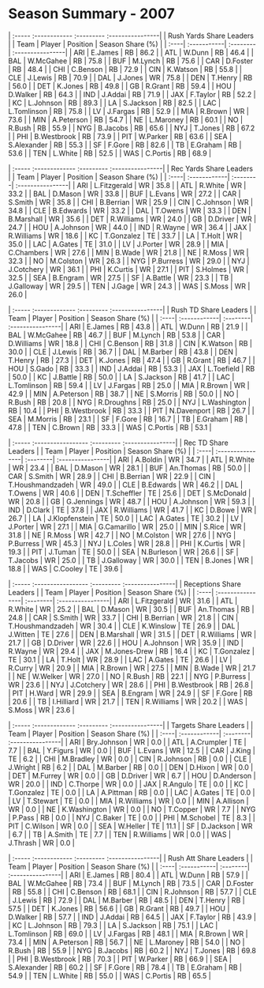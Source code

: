 # Season Summary - 2007

| :----- :------------ :--------- :----------------|
|             Rush Yards Share Leaders             |
| Team | Player      | Position | Season Share (%) |
| :----| :-----------| :--------| :----------------|
| ARI  | E.James     | RB       | 86.2             |
| ATL  | W.Dunn      | RB       | 46.4             |
| BAL  | W.McGahee   | RB       | 75.8             |
| BUF  | M.Lynch     | RB       | 75.6             |
| CAR  | D.Foster    | RB       | 48.4             |
| CHI  | C.Benson    | RB       | 72.9             |
| CIN  | K.Watson    | RB       | 55.8             |
| CLE  | J.Lewis     | RB       | 70.9             |
| DAL  | J.Jones     | WR       | 75.8             |
| DEN  | T.Henry     | RB       | 56.0             |
| DET  | K.Jones     | RB       | 49.8             |
| GB   | R.Grant     | RB       | 59.4             |
| HOU  | D.Walker    | RB       | 64.3             |
| IND  | J.Addai     | RB       | 71.9             |
| JAX  | F.Taylor    | RB       | 52.2             |
| KC   | L.Johnson   | RB       | 89.3             |
| LA   | S.Jackson   | RB       | 82.5             |
| LAC  | L.Tomlinson | RB       | 75.8             |
| LV   | J.Fargas    | RB       | 52.9             |
| MIA  | R.Brown     | WR       | 73.6             |
| MIN  | A.Peterson  | RB       | 54.7             |
| NE   | L.Maroney   | RB       | 60.1             |
| NO   | R.Bush      | RB       | 55.9             |
| NYG  | B.Jacobs    | RB       | 65.6             |
| NYJ  | T.Jones     | RB       | 67.2             |
| PHI  | B.Westbrook | RB       | 73.9             |
| PIT  | W.Parker    | RB       | 63.6             |
| SEA  | S.Alexander | RB       | 55.3             |
| SF   | F.Gore      | RB       | 82.6             |
| TB   | E.Graham    | RB       | 53.6             |
| TEN  | L.White     | RB       | 52.5             |
| WAS  | C.Portis    | RB       | 68.9             |

| :----- :------------- :--------- :----------------|
|              Rec Yards Share Leaders              |
| Team | Player       | Position | Season Share (%) |
| :----| :------------| :--------| :----------------|
| ARI  | L.Fitzgerald | WR       | 35.8             |
| ATL  | R.White      | WR       | 33.2             |
| BAL  | D.Mason      | WR       | 33.8             |
| BUF  | L.Evans      | WR       | 27.2             |
| CAR  | S.Smith      | WR       | 35.8             |
| CHI  | B.Berrian    | WR       | 25.9             |
| CIN  | C.Johnson    | WR       | 34.8             |
| CLE  | B.Edwards    | WR       | 33.2             |
| DAL  | T.Owens      | WR       | 33.3             |
| DEN  | B.Marshall   | WR       | 35.6             |
| DET  | R.Williams   | WR       | 24.0             |
| GB   | D.Driver     | WR       | 24.7             |
| HOU  | A.Johnson    | WR       | 44.0             |
| IND  | R.Wayne      | WR       | 36.4             |
| JAX  | R.Williams   | WR       | 18.6             |
| KC   | T.Gonzalez   | TE       | 33.7             |
| LA   | T.Holt       | WR       | 35.0             |
| LAC  | A.Gates      | TE       | 31.0             |
| LV   | J.Porter     | WR       | 28.9             |
| MIA  | C.Chambers   | WR       | 27.6             |
| MIN  | B.Wade       | WR       | 21.8             |
| NE   | R.Moss       | WR       | 32.3             |
| NO   | M.Colston    | WR       | 26.3             |
| NYG  | P.Burress    | WR       | 29.0             |
| NYJ  | J.Cotchery   | WR       | 36.1             |
| PHI  | K.Curtis     | WR       | 27.1             |
| PIT  | S.Holmes     | WR       | 32.5             |
| SEA  | B.Engram     | WR       | 27.5             |
| SF   | A.Battle     | WR       | 23.3             |
| TB   | J.Galloway   | WR       | 29.5             |
| TEN  | J.Gage       | WR       | 24.3             |
| WAS  | S.Moss       | WR       | 26.0             |

| :----- :------------- :--------- :----------------|
|               Rush TD Share Leaders               |
| Team | Player       | Position | Season Share (%) |
| :----| :------------| :--------| :----------------|
| ARI  | E.James      | RB       | 43.8             |
| ATL  | W.Dunn       | RB       | 21.9             |
| BAL  | W.McGahee    | RB       | 46.7             |
| BUF  | M.Lynch      | RB       | 53.8             |
| CAR  | D.Williams   | WR       | 18.8             |
| CHI  | C.Benson     | RB       | 31.8             |
| CIN  | K.Watson     | RB       | 30.0             |
| CLE  | J.Lewis      | RB       | 36.7             |
| DAL  | M.Barber     | RB       | 43.8             |
| DEN  | T.Henry      | RB       | 27.3             |
| DET  | K.Jones      | RB       | 47.4             |
| GB   | R.Grant      | RB       | 46.7             |
| HOU  | S.Gado       | RB       | 33.3             |
| IND  | J.Addai      | RB       | 53.3             |
| JAX  | L.Toefield   | RB       | 50.0             |
| KC   | J.Battle     | RB       | 50.0             |
| LA   | S.Jackson    | RB       | 41.7             |
| LAC  | L.Tomlinson  | RB       | 59.4             |
| LV   | J.Fargas     | RB       | 25.0             |
| MIA  | R.Brown      | WR       | 42.9             |
| MIN  | A.Peterson   | RB       | 38.7             |
| NE   | S.Morris     | RB       | 50.0             |
| NO   | R.Bush       | RB       | 20.8             |
| NYG  | R.Droughns   | RB       | 25.0             |
| NYJ  | L.Washington | RB       | 10.4             |
| PHI  | B.Westbrook  | RB       | 33.3             |
| PIT  | N.Davenport  | RB       | 26.7             |
| SEA  | M.Morris     | RB       | 23.1             |
| SF   | F.Gore       | RB       | 16.7             |
| TB   | E.Graham     | RB       | 47.8             |
| TEN  | C.Brown      | RB       | 33.3             |
| WAS  | C.Portis     | RB       | 53.1             |

| :----- :----------------- :--------- :----------------|
|                  Rec TD Share Leaders                 |
| Team | Player           | Position | Season Share (%) |
| :----| :----------------| :--------| :----------------|
| ARI  | A.Boldin         | WR       | 34.7             |
| ATL  | R.White          | WR       | 23.4             |
| BAL  | D.Mason          | WR       | 28.1             |
| BUF  | An.Thomas        | RB       | 50.0             |
| CAR  | S.Smith          | WR       | 28.9             |
| CHI  | B.Berrian        | WR       | 22.9             |
| CIN  | T.Houshmandzadeh | WR       | 49.0             |
| CLE  | B.Edwards        | WR       | 46.2             |
| DAL  | T.Owens          | WR       | 40.6             |
| DEN  | T.Scheffler      | TE       | 25.6             |
| DET  | S.McDonald       | WR       | 20.8             |
| GB   | G.Jennings       | WR       | 48.7             |
| HOU  | A.Johnson        | WR       | 59.3             |
| IND  | D.Clark          | TE       | 37.8             |
| JAX  | R.Williams       | WR       | 41.7             |
| KC   | D.Bowe           | WR       | 26.7             |
| LA   | J.Klopfenstein   | TE       | 50.0             |
| LAC  | A.Gates          | TE       | 30.2             |
| LV   | J.Porter         | WR       | 27.1             |
| MIA  | G.Camarillo      | WR       | 25.0             |
| MIN  | S.Rice           | WR       | 31.8             |
| NE   | R.Moss           | WR       | 42.7             |
| NO   | M.Colston        | WR       | 27.6             |
| NYG  | P.Burress        | WR       | 45.3             |
| NYJ  | L.Coles          | WR       | 28.8             |
| PHI  | K.Curtis         | WR       | 19.3             |
| PIT  | J.Tuman          | TE       | 50.0             |
| SEA  | N.Burleson       | WR       | 26.6             |
| SF   | T.Jacobs         | WR       | 25.0             |
| TB   | J.Galloway       | WR       | 30.0             |
| TEN  | B.Jones          | WR       | 18.8             |
| WAS  | C.Cooley         | TE       | 39.6             |

| :----- :----------------- :--------- :----------------|
|                Receptions Share Leaders               |
| Team | Player           | Position | Season Share (%) |
| :----| :----------------| :--------| :----------------|
| ARI  | L.Fitzgerald     | WR       | 31.6             |
| ATL  | R.White          | WR       | 25.2             |
| BAL  | D.Mason          | WR       | 30.5             |
| BUF  | An.Thomas        | RB       | 24.8             |
| CAR  | S.Smith          | WR       | 33.7             |
| CHI  | B.Berrian        | WR       | 21.8             |
| CIN  | T.Houshmandzadeh | WR       | 30.4             |
| CLE  | K.Winslow        | TE       | 26.9             |
| DAL  | J.Witten         | TE       | 27.6             |
| DEN  | B.Marshall       | WR       | 31.5             |
| DET  | R.Williams       | WR       | 21.7             |
| GB   | D.Driver         | WR       | 22.6             |
| HOU  | A.Johnson        | WR       | 35.9             |
| IND  | R.Wayne          | WR       | 29.4             |
| JAX  | M.Jones-Drew     | RB       | 16.4             |
| KC   | T.Gonzalez       | TE       | 30.1             |
| LA   | T.Holt           | WR       | 28.9             |
| LAC  | A.Gates          | TE       | 26.6             |
| LV   | R.Curry          | WR       | 20.9             |
| MIA  | R.Brown          | WR       | 27.5             |
| MIN  | B.Wade           | WR       | 21.7             |
| NE   | W.Welker         | WR       | 27.0             |
| NO   | R.Bush           | RB       | 22.1             |
| NYG  | P.Burress        | WR       | 23.6             |
| NYJ  | J.Cotchery       | WR       | 28.6             |
| PHI  | B.Westbrook      | RB       | 26.8             |
| PIT  | H.Ward           | WR       | 29.9             |
| SEA  | B.Engram         | WR       | 24.9             |
| SF   | F.Gore           | RB       | 20.6             |
| TB   | I.Hilliard       | WR       | 21.7             |
| TEN  | R.Williams       | WR       | 20.2             |
| WAS  | S.Moss           | WR       | 23.6             |

| :----- :------------- :--------- :----------------|
|               Targets Share Leaders               |
| Team | Player       | Position | Season Share (%) |
| :----| :------------| :--------| :----------------|
| ARI  | Bry.Johnson  | WR       | 0.0              |
| ATL  | A.Crumpler   | TE       | 7.7              |
| BAL  | Y.Figurs     | WR       | 0.0              |
| BUF  | L.Evans      | WR       | 12.5             |
| CAR  | J.King       | TE       | 6.2              |
| CHI  | M.Bradley    | WR       | 0.0              |
| CIN  | R.Johnson    | RB       | 0.0              |
| CLE  | J.Wright     | RB       | 6.2              |
| DAL  | M.Barber     | RB       | 0.0              |
| DEN  | D.Hixon      | WR       | 0.0              |
| DET  | M.Furrey     | WR       | 0.0              |
| GB   | D.Driver     | WR       | 6.7              |
| HOU  | D.Anderson   | WR       | 20.0             |
| IND  | C.Thorpe     | WR       | 0.0              |
| JAX  | R.Angulo     | TE       | 0.0              |
| KC   | T.Gonzalez   | TE       | 0.0              |
| LA   | A.Pittman    | RB       | 0.0              |
| LAC  | A.Gates      | TE       | 0.0              |
| LV   | T.Stewart    | TE       | 0.0              |
| MIA  | R.Williams   | WR       | 0.0              |
| MIN  | A.Allison    | WR       | 0.0              |
| NE   | K.Washington | WR       | 0.0              |
| NO   | T.Copper     | WR       | 7.7              |
| NYG  | P.Pass       | RB       | 0.0              |
| NYJ  | C.Baker      | TE       | 0.0              |
| PHI  | M.Schobel    | TE       | 8.3              |
| PIT  | C.Wilson     | WR       | 0.0              |
| SEA  | W.Heller     | TE       | 11.1             |
| SF   | D.Jackson    | WR       | 6.7              |
| TB   | A.Smith      | TE       | 7.7              |
| TEN  | R.Williams   | WR       | 0.0              |
| WAS  | J.Thrash     | WR       | 0.0              |

| :----- :------------ :--------- :----------------|
|              Rush Att Share Leaders              |
| Team | Player      | Position | Season Share (%) |
| :----| :-----------| :--------| :----------------|
| ARI  | E.James     | RB       | 80.4             |
| ATL  | W.Dunn      | RB       | 57.9             |
| BAL  | W.McGahee   | RB       | 73.4             |
| BUF  | M.Lynch     | RB       | 73.5             |
| CAR  | D.Foster    | RB       | 55.8             |
| CHI  | C.Benson    | RB       | 68.1             |
| CIN  | R.Johnson   | RB       | 57.7             |
| CLE  | J.Lewis     | RB       | 72.9             |
| DAL  | M.Barber    | RB       | 48.5             |
| DEN  | T.Henry     | RB       | 57.5             |
| DET  | K.Jones     | RB       | 56.6             |
| GB   | R.Grant     | RB       | 49.7             |
| HOU  | D.Walker    | RB       | 57.7             |
| IND  | J.Addai     | RB       | 64.5             |
| JAX  | F.Taylor    | RB       | 43.9             |
| KC   | L.Johnson   | RB       | 79.3             |
| LA   | S.Jackson   | RB       | 75.1             |
| LAC  | L.Tomlinson | RB       | 69.0             |
| LV   | J.Fargas    | RB       | 48.1             |
| MIA  | R.Brown     | WR       | 73.4             |
| MIN  | A.Peterson  | RB       | 56.7             |
| NE   | L.Maroney   | RB       | 54.0             |
| NO   | R.Bush      | RB       | 55.9             |
| NYG  | B.Jacobs    | RB       | 60.2             |
| NYJ  | T.Jones     | RB       | 69.8             |
| PHI  | B.Westbrook | RB       | 70.3             |
| PIT  | W.Parker    | RB       | 66.9             |
| SEA  | S.Alexander | RB       | 60.2             |
| SF   | F.Gore      | RB       | 78.4             |
| TB   | E.Graham    | RB       | 54.9             |
| TEN  | L.White     | RB       | 55.0             |
| WAS  | C.Portis    | RB       | 65.5             |

